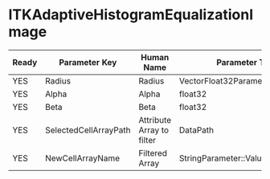 # ITKAdaptiveHistogramEqualizationImage #

| Ready | Parameter Key | Human Name | Parameter Type | Parameter Class |
|-------|---------------|------------|-----------------|----------------|
| YES | Radius | Radius | VectorFloat32Parameter::ValueType | VectorFloat32Parameter |
| YES | Alpha | Alpha | float32 | Float32Parameter |
| YES | Beta | Beta | float32 | Float32Parameter |
| YES | SelectedCellArrayPath | Attribute Array to filter | DataPath | ArraySelectionParameter |
| YES | NewCellArrayName | Filtered Array | StringParameter::ValueType | StringParameter |
